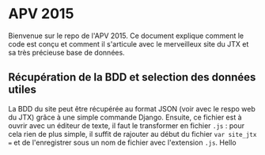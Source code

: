 # APV 2015

Bienvenue sur le repo de l'APV 2015. Ce document explique comment le code est conçu et comment il s'articule avec le merveilleux site du JTX et sa très précieuse base de données. 

## Récupération de la BDD et selection des données utiles

La BDD du site peut être récupérée au format JSON (voir avec le respo web du JTX) grâce à une simple commande Django. Ensuite, ce fichier est à ouvrir avec un éditeur de texte, il faut le transformer en fichier `.js` : pour cela rien de plus simple, il suffit de rajouter au début du fichier `var site_jtx =` et de l'enregistrer sous un nom de fichier avec l'extension  `.js`. 
Hello